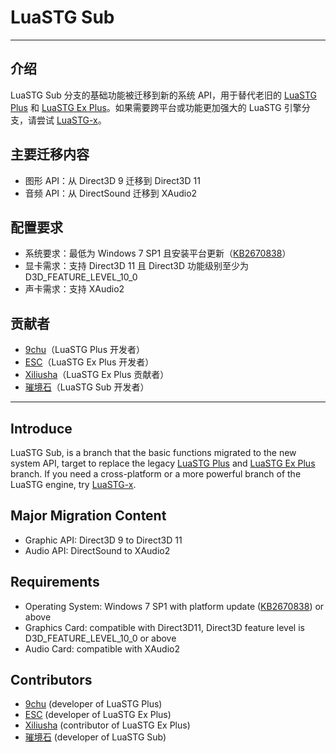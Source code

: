 # LuaSTG Sub

---

## 介绍  

LuaSTG Sub 分支的基础功能被迁移到新的系统 API，用于替代老旧的 [LuaSTG Plus](https://github.com/9chu/LuaSTGPlus) 和 [LuaSTG Ex Plus](https://github.com/Legacy-LuaSTG-Engine/Legacy-LuaSTG-Ex-Plus)。如果需要跨平台或功能更加强大的 LuaSTG 引擎分支，请尝试 [LuaSTG-x](https://github.com/Xrysnow/LuaSTG-x)。  

## 主要迁移内容  

* 图形 API：从 Direct3D 9 迁移到 Direct3D 11  
* 音频 API：从 DirectSound 迁移到 XAudio2  

## 配置要求  

* 系统要求：最低为 Windows 7 SP1 且安装平台更新（[KB2670838](https://www.microsoft.com/en-us/download/details.aspx?id=36805)）  
* 显卡需求：支持 Direct3D 11 且 Direct3D 功能级别至少为 D3D_FEATURE_LEVEL_10_0  
* 声卡需求：支持 XAudio2  

## 贡献者  

* [9chu](https://github.com/9chu)（LuaSTG Plus 开发者）  
* [ESC](https://github.com/ExboCooope)（LuaSTG Ex Plus 开发者）  
* [Xiliusha](https://github.com/Xiliusha)（LuaSTG Ex Plus 贡献者）  
* [璀境石](https://github.com/Demonese)（LuaSTG Sub 开发者）  

---

## Introduce  

LuaSTG Sub, is a branch that the basic functions migrated to the new system API, target to replace the legacy [LuaSTG Plus](https://github.com/9chu/LuaSTGPlus) and [LuaSTG Ex Plus](https://github.com/Legacy-LuaSTG-Engine/Legacy-LuaSTG-Ex-Plus) branch. If you need a cross-platform or a more powerful branch of the LuaSTG engine, try [LuaSTG-x](https://github.com/Xrysnow/LuaSTG-x).  

## Major Migration Content  

* Graphic API: Direct3D 9 to Direct3D 11  
* Audio API: DirectSound to XAudio2  

## Requirements  

* Operating System: Windows 7 SP1 with platform update ([KB2670838](https://www.microsoft.com/en-us/download/details.aspx?id=36805)) or above  
* Graphics Card: compatible with Direct3D11, Direct3D feature level is D3D_FEATURE_LEVEL_10_0 or above  
* Audio Card: compatible with XAudio2  

## Contributors  

* [9chu](https://github.com/9chu) (developer of LuaSTG Plus)  
* [ESC](https://github.com/ExboCooope) (developer of LuaSTG Ex Plus)  
* [Xiliusha](https://github.com/Xiliusha) (contributor of LuaSTG Ex Plus)  
* [璀境石](https://github.com/Demonese) (developer of LuaSTG Sub)  
